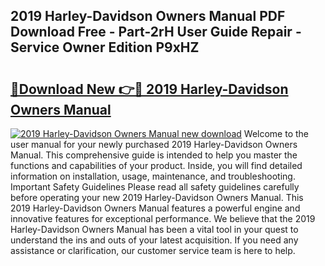 ## 2019 Harley-Davidson Owners Manual PDF Download Free - Part-2rH User Guide Repair - Service Owner Edition P9xHZ

# <h2><a href="http://bc29768.oget.top/?id=2019+Harley-Davidson+Owners+Manual">🔗Download New 👉🔴 2019 Harley-Davidson Owners Manual</a></h2>

[![2019 Harley-Davidson Owners Manual new download](https://i.imgur.com/5g1atiW.png)](http://bc29768.oget.top/?id=2019+Harley-Davidson+Owners+Manual)
Welcome to the user manual for your newly purchased 2019 Harley-Davidson Owners Manual. This comprehensive guide is intended to help you master the functions and capabilities of your product. Inside, you will find detailed information on installation, usage, maintenance, and troubleshooting. Important Safety Guidelines Please read all safety guidelines carefully before operating your new 2019 Harley-Davidson Owners Manual. This 2019 Harley-Davidson Owners Manual features a powerful engine and innovative features for exceptional performance. We believe that the 2019 Harley-Davidson Owners Manual has been a vital tool in your quest to understand the ins and outs of your latest acquisition. If you need any assistance or clarification, our customer service team is here to help.
